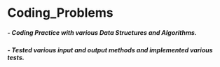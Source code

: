 Coding_Problems
==================================================
##### - Coding Practice with various Data Structures and Algorithms.

##### - Tested various input and output methods and implemented various tests.
